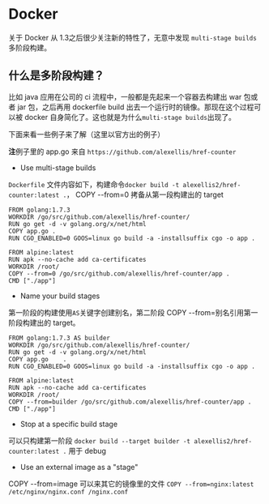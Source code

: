 # Docker
关于 Docker 从 1.3之后很少关注新的特性了，无意中发现 `multi-stage builds` 多阶段构建。

## 什么是多阶段构建？
比如 java 应用在公司的 ci 流程中，一般都是先起来一个容器去构建出 war 包或者 jar 包，之后再用 dockerfile build 出去一个运行时的镜像。那现在这个过程可以被 docker 自身简化了。这也就是为什么`multi-stage builds`出现了。

下面来看一些例子来了解（这里以官方出的例子）

**注**例子里的 app.go 来自 `https://github.com/alexellis/href-counter`

* Use multi-stage builds

`Dockerfile` 文件内容如下，构建命令`docker build -t alexellis2/href-counter:latest .`， COPY --from=0 拷备从第一段构建出的 target

```
FROM golang:1.7.3
WORKDIR /go/src/github.com/alexellis/href-counter/
RUN go get -d -v golang.org/x/net/html  
COPY app.go .
RUN CGO_ENABLED=0 GOOS=linux go build -a -installsuffix cgo -o app .

FROM alpine:latest  
RUN apk --no-cache add ca-certificates
WORKDIR /root/
COPY --from=0 /go/src/github.com/alexellis/href-counter/app .
CMD ["./app"]  
```

* Name your build stages

第一阶段的构建使用`AS`关键字创建别名，第二阶段 COPY --from=别名引用第一阶段构建出的 target。

```
FROM golang:1.7.3 AS builder
WORKDIR /go/src/github.com/alexellis/href-counter/
RUN go get -d -v golang.org/x/net/html  
COPY app.go    .
RUN CGO_ENABLED=0 GOOS=linux go build -a -installsuffix cgo -o app .

FROM alpine:latest  
RUN apk --no-cache add ca-certificates
WORKDIR /root/
COPY --from=builder /go/src/github.com/alexellis/href-counter/app .
CMD ["./app"]
```

* Stop at a specific build stage

可以只构建第一阶段 `docker build --target builder -t alexellis2/href-counter:latest .` 用于 debug

* Use an external image as a "stage"

COPY --from=image 可以来其它的镜像里的文件 `COPY --from=nginx:latest /etc/nginx/nginx.conf /nginx.conf`

